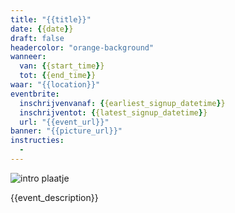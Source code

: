 ```yaml
---
title: "{{title}}"
date: {{date}}
draft: false
headercolor: "orange-background"
wanneer: 
  van: {{start_time}}
  tot: {{end_time}}
waar: "{{location}}"
eventbrite:
  inschrijvenvanaf: {{earliest_signup_datetime}}
  inschrijventot: {{latest_signup_datetime}}
  url: "{{event_url}}"
banner: "{{picture_url}}"
instructies:
  - 
---
```


![intro plaatje]({{picture_url}})

{{event_description}}